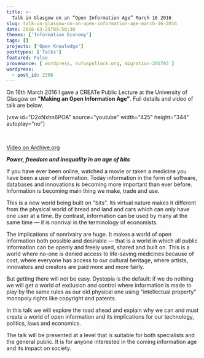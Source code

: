 ```yaml
---
title: >-
  Talk in Glasgow on an “Open Information Age” March 16 2016
slug: talk-in-glasgow-on-an-open-information-age-march-16-2016
date: 2016-03-25T09:50:30
themes: ['Information Economy']
tags: []
projects: ['Open Knowledge']
posttypes: ['Talks']
featured: False
provenance: [ wordpress, rufuspollock.org, migration-201703 ]
wordpress:
  - post_id: 2306
---
```


On 16th March 2016 I gave a CREATe Public Lecture at the University of Glasgow on <strong>"Making an Open Information Age"</strong>. Full details and video of talk are below.

[vsw id="D2oNxhn6POA" source="youtube" width="425" height="344" autoplay="no"]

&nbsp;

[Video on Archive.org](https://archive.org/details/MakingAnOpenInformationAgePublicLectureByRufusPollock)

<strong><em>Power, freedom and inequality in an age of bits</em></strong>

If you have ever been online, watched a movie or taken a medicine you have been a user of information. Today information in the form of software, databases and innovations is becoming more important than ever before. Information is becoming main thing we make, trade and use.

This is a new world being built on "bits". Its virtual nature makes it different from the physical world of bread and land and cars which can only have one user at a time. By contrast, information can be used by many at the same time — it is nonrival in the terminology of economists.

The implications of nonrivalry are huge. It makes a world of open information both possible and desirable — that is a world in which all public information can be openly and freely used, shared and built on. This is a world where no-one is denied access to life-saving medicines because of cost, where everyone has access to our cultural heritage, where artists, innovators and creators are paid more and more fairly.

But getting there will not be easy. Dystopia is the default: if we do nothing we will get a world of exclusion and control where information is made to play by the same rules as our old physical one using "intellectual property" monopoly rights like copyright and patents.

In this talk we will explore the road ahead and explain why we can and must create a world of open information and its implications for our technology, politics, laws and economics.

The talk will be presented at a level that is suitable for both specialists and the general public. It is for anyone interested in the coming information age and its impact on society.

